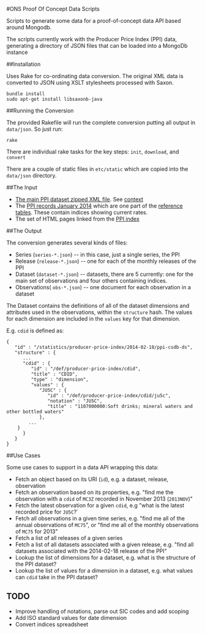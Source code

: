 #ONS Proof Of Concept Data Scripts

Scripts to generate some data for a proof-of-concept data API based around Mongodb.

The scripts currently work with the Producer Price Index (PPI) data, generating a directory of JSON files that can be 
loaded into a MongoDb instance

##Installation

Uses Rake for co-ordinating data conversion. The original XML data is converted to JSON using XSLT stylesheets processed 
with Saxon.

```
bundle install
sudo apt-get install libsaxonb-java
```

##Running the Conversion

The provided Rakefile will run the complete conversion putting all output in `data/json`. So just run:

```
rake
```

There are individual rake tasks for the key steps: `init`, `download`, and `convert` 

There are a couple of static files in `etc/static` which are copied into the `data/json` directory.

##The Input

* [The main PPI dataset zipped XML file](http://www.ons.gov.uk/ons/datasets-and-tables/downloads/data.zip?dataset=ppi). See [context](http://www.ons.gov.uk/ons/rel/ppi2/producer-price-index/january-2014/tsd-producer-price-index--january-2014.html)
* The [PPI records January 2014](http://www.ons.gov.uk/ons/rel/ppi2/producer-price-index/january-2014/ppi-records-january-2014.xls) which are one part of the [reference tables](http://www.ons.gov.uk/ons/publications/re-reference-tables.html?edition=tcm%3A77-325532). These contain indices showing current rates.
* The set of HTML pages linked from the [PPI index](http://www.ons.gov.uk/ons/rel/ppi2/producer-price-index/index.html)

##The Output

The conversion generates several kinds of files:

* Series (`series-*.json`) -- in this case, just a single series, the PPI
* Release (`release-*.json`) -- one for each of the monthly releases of the PPI
* Dataset (`dataset-*.json`) -- datasets, there are 5 currently: one for the main set of observations and four others containing indices.
* Observations( `obs-*.json`) -- one document for each observation in a dataset

The Dataset contains the definitions of all of the dataset dimensions and attributes used in the observations, within the 
`structure` hash. The values for each dimension are included in the `values` key for that dimension.

E.g. `cdid` is defined as:

```
{
   "id" : "/statistics/producer-price-index/2014-02-18/ppi-csdb-ds",
   "structure" : {
      ...
      "cdid" : {
         "id" : "/def/producer-price-index/cdid",
         "title" : "CDID",
         "type" : "dimension",
         "values" : {
            "JU5C" : {
               "id" : "/def/producer-price-index/cdid/ju5c",
               "notation" : "JU5C",
               "title" : "1107000000:Soft drinks; mineral waters and other bottled waters"
            },
      	...
	}
      }
   }
}
```

##Use Cases

Some use cases to support in a data API wrapping this data:

* Fetch an object based on its URI (`id`), e.g. a dataset, release, observation
* Fetch an observation based on its properties, e.g. "find me the observation with a `cdid` of `MC3Z` recorded in November 2013 (`2013NOV`)"
* Fetch the latest observation for a given `cdid`, e.g "what is the latest recorded price for `JU5C`?`
* Fetch all observations in a given time series, e.g. "find me all of the annual observations of `MC75`", or "find me all of the monthly observations of `MC75` for 2013" 
* Fetch a list of all releases of a given series
* Fetch a list of all datasets associated with a given release, e.g. "find all datasets associated with the 2014-02-18 release of the PPI"
* Lookup the list of dimensions for a dataset, e.g. what is the structure of the PPI dataset?
* Lookup the list of values for a dimension in a dataset, e.g. what values can `cdid` take in the PPI dataset?

## TODO

* Improve handling of notations, parse out SIC codes and add scoping
* Add ISO standard values for date dimension
* Convert indices spreadsheet
